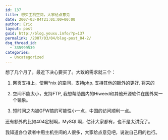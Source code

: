 ```yaml
---
id: 137
title: 想买主机空间，大家给点意见
date: 2007-03-04T21:01:00+00:00
author: Eric
layout: post
guid: http://blog.youxu.info/?p=137
permalink: /2007/03/04/blog-post_04-2/
dsq_thread_id:
  - 335999539
categories:
  - Uncategorized
---
```

想了几个月了，最近下决心要买了。大致的需求就三个：

1. 网页支持上，使用*nix 的空间，支持php. 支持其他的额外的更好. 将来的

2. 空间不能太小，支持FTP, 我想帮助国内的Hiweed和其他开源软件在国外架一个镜象。

3. 短时间之内被GFW搞的可能性小一点，中国的访问顺利一点。

还有额外的比如404定制啊，MySQL啊，估计大家都有，也不是太讲究了。

我知道各位读者中用主机空间的人很多，大家给点意见吧，说说自己用的也行。